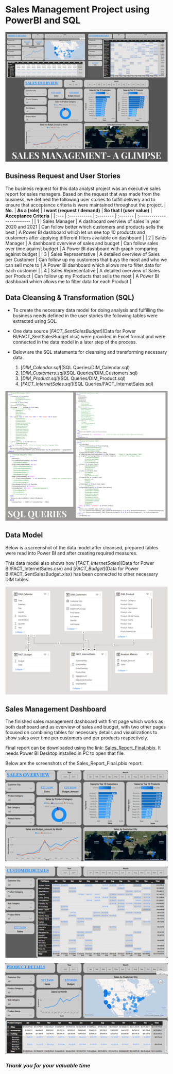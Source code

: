 # **Sales Management Project using PowerBI and SQL**


![Overview](Images/Overview.png)


## **Business Request and User Stories**

The business request for this data analyst project was an executive sales report for sales managers. Based on the request that was made from the business, we defined the following user stories to fulfill delivery and to ensure that acceptance criteria is were maintained throughout the project.
| **No.** | **As a (role)** | **I want (request / demand)** | **So that I (user value)** | **Acceptance Criteria** |
| :--- | :----------- | :-------- | :------- | :------------------------- |
| 1   | Sales Manager | A dashboard overview of sales in year 2020 and 2021 | Can follow better which customers and products sells the best | A Power BI dashboard which let us see top 10 products and customers after applying different filters available on dashboard |
| 2   | Sales Manager | A dashboard overview of sales and budget | Can follow sales over time against budget | A Power BI dashboard with graph comparing against budget |
| 3   | Sales Representative | A detailed overview of Sales per Customer | Can follow up my customers that buys the most and who we can sell more to | A Power BI dashboard which allows me to filter data for each customer |
| 4   | Sales Representative | A detailed overview of Sales per Product | Can follow up my Products that sells the most | A Power BI dashboard which allows me to filter data for each Product |

## **Data Cleansing & Transformation (SQL)**

- To create the necessary data model for doing analysis and fulfilling the business needs defined in the user stories the following tables were extracted using SQL.
- One data source [_FACT_SentSalesBudget_](Data for Power BI/FACT_SentSalesBudget.xlsx) were provided in Excel format and were connected in the data model in a later step of the process.
- Below are the SQL statements for cleansing and transforming necessary data.

  1. [_DIM_Calendar.sql_](SQL Queries/DIM_Calendar.sql)
  2. [_DIM_Customers.sql_](SQL Queries/DIM_Customers.sql)
  3. [_DIM_Product.sql_](SQL Queries/DIM_Product.sql)
  4. [_FACT_InternetSales.sql_](SQL Queries/FACT_InternetSales.sql)

![SQL QUERIES](Images/SQL_QUERIES.png)
## **Data Model**

Below is a screenshot of the data model after cleansed, prepared tables were read into Power BI and after creating required measures.

This data model also shows how [_FACT_InternetSales_](Data for Power BI/FACT_InternetSales.csv) and [_FACT_Budget_](Data for Power BI/FACT_SentSalesBudget.xlsx) has been connected to other necessary DIM tables.

![Data Model](Images/Data_Modelling_Screenshot.png)
## **Sales Management Dashboard**

The finished sales management dashboard with first page which works as both dashboard and as overview of sales and budget, with two other pages focused on combining tables for necessary details and visualizations to show sales over time per customers and per products respectively.

Final report can be downloaded using the link: [Sales_Report_Final.pbix](Sales_Report_Final.pbix). It needs Power BI Desktop installed in PC to open that file.

Below are the screenshots of the Sales_Report_Final.pbix report:

![Sales_Overview_Screenshot.png](Images/Sales_Overview_Screenshot.png)

![Customer_Details_Screenshot.png](Images/Customer_Details_Screenshot.png)

![Product_Details_Screenshot.png](Images/Product_Details_Screenshot.png)


### _**Thank you for your valuable time**_
